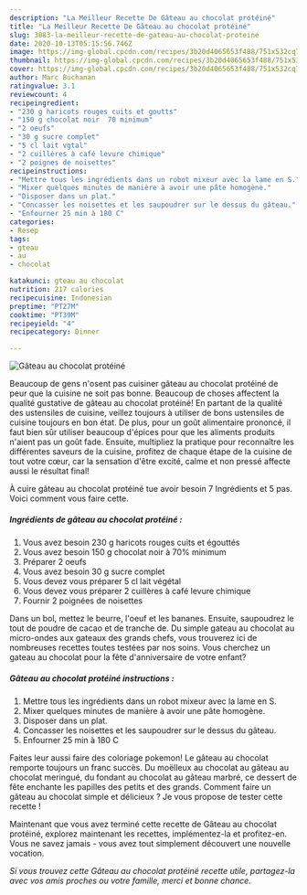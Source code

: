 ```yaml
---
description: "La Meilleur Recette De Gâteau au chocolat protéiné"
title: "La Meilleur Recette De Gâteau au chocolat protéiné"
slug: 3083-la-meilleur-recette-de-gateau-au-chocolat-proteine
date: 2020-10-13T05:15:56.746Z
image: https://img-global.cpcdn.com/recipes/3b20d4065653f488/751x532cq70/gateau-au-chocolat-proteine-photo-principale-de-la-recette.jpg
thumbnail: https://img-global.cpcdn.com/recipes/3b20d4065653f488/751x532cq70/gateau-au-chocolat-proteine-photo-principale-de-la-recette.jpg
cover: https://img-global.cpcdn.com/recipes/3b20d4065653f488/751x532cq70/gateau-au-chocolat-proteine-photo-principale-de-la-recette.jpg
author: Marc Buchanan
ratingvalue: 3.1
reviewcount: 4
recipeingredient:
- "230 g haricots rouges cuits et goutts"
- "150 g chocolat noir  70 minimum"
- "2 oeufs"
- "30 g sucre complet"
- "5 cl lait vgtal"
- "2 cuillères à café levure chimique"
- "2 poignes de noisettes"
recipeinstructions:
- "Mettre tous les ingrédients dans un robot mixeur avec la lame en S."
- "Mixer quelques minutes de manière à avoir une pâte homogène."
- "Disposer dans un plat."
- "Concasser les noisettes et les saupoudrer sur le dessus du gâteau."
- "Enfourner 25 min à 180 C"
categories:
- Resep
tags:
- gteau
- au
- chocolat

katakunci: gteau au chocolat 
nutrition: 217 calories
recipecuisine: Indonesian
preptime: "PT27M"
cooktime: "PT39M"
recipeyield: "4"
recipecategory: Dinner

---
```



![Gâteau au chocolat protéiné](https://img-global.cpcdn.com/recipes/3b20d4065653f488/751x532cq70/gateau-au-chocolat-proteine-photo-principale-de-la-recette.jpg)

Beaucoup de gens n'osent pas cuisiner gâteau au chocolat protéiné de peur que la cuisine ne soit pas bonne. Beaucoup de choses affectent la qualité gustative de gâteau au chocolat protéiné! En partant de la qualité des ustensiles de cuisine, veillez toujours à utiliser de bons ustensiles de cuisine toujours en bon état. De plus, pour un goût alimentaire prononcé, il faut bien sûr utiliser beaucoup d'épices pour que les aliments produits n'aient pas un goût fade. Ensuite, multipliez la pratique pour reconnaître les différentes saveurs de la cuisine, profitez de chaque étape de la cuisine de tout votre cœur, car la sensation d'être excité, calme et non pressé affecte aussi le résultat final!

<!--inarticleads1-->

À cuire gâteau au chocolat protéiné tue avoir besoin 7 Ingrédients et 5 pas. Voici comment vous faire cette.

##### Ingrédients de gâteau au chocolat protéiné :

1. Vous avez besoin 230 g haricots rouges cuits et égouttés
1. Vous avez besoin 150 g chocolat noir à 70% minimum
1. Préparer 2 oeufs
1. Vous avez besoin 30 g sucre complet
1. Vous devez vous préparer 5 cl lait végétal
1. Vous devez vous préparer 2 cuillères à café levure chimique
1. Fournir 2 poignées de noisettes


Dans un bol, mettez le beurre, l&#39;oeuf et les bananes. Ensuite, saupoudrez le tout de poudre de cacao et de tranche de. Du simple gateau au chocolat au micro-ondes aux gateaux des grands chefs, vous trouverez ici de nombreuses recettes toutes testées par nos soins. Vous cherchez un gateau au chocolat pour la fête d&#39;anniversaire de votre enfant? 

<!--inarticleads2-->

##### Gâteau au chocolat protéiné instructions :

1. Mettre tous les ingrédients dans un robot mixeur avec la lame en S.
1. Mixer quelques minutes de manière à avoir une pâte homogène.
1. Disposer dans un plat.
1. Concasser les noisettes et les saupoudrer sur le dessus du gâteau.
1. Enfourner 25 min à 180 C


Faites leur aussi faire des coloriage pokemon! Le gâteau au chocolat remporte toujours un franc succès. Du moëlleux au chocolat au gâteau au chocolat meringué, du fondant au chocolat au gâteau marbré, ce dessert de fête enchante les papilles des petits et des grands. Comment faire un gâteau au chocolat simple et délicieux ? Je vous propose de tester cette recette ! 

<!--inarticleads1-->

<p>
Maintenant que vous avez terminé cette recette de Gâteau au chocolat protéiné, explorez maintenant les recettes, implémentez-la et profitez-en. Vous ne savez jamais - vous avez tout simplement découvert une nouvelle vocation.
</p>

<p>
<i>Si vous trouvez cette Gâteau au chocolat protéiné recette utile, partagez-la avec vos amis proches ou votre famille, merci et bonne chance.</i>
</p>
